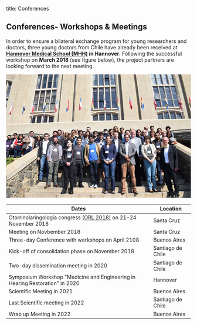 title: Conferences 

## Conferences- Workshops & Meetings 
In order to ensure a bilateral exchange program for young researchers and doctors, three young doctors from Chile have already been received at **[Hannover Medical School (MHH)](https://www.mh-hannover.de/) in Hannover**. Following the successful workshop on **March 2018** (see figure below), the project partners are looking forward to the next meeting.

![meetingphoto](ihearmeeting.png)



|Dates|Location|
|-----------|-------------|
|Otorrinolaringología congress [(ORL 2018)](http://www.orl2018.cl/) on 21-24 November 2018| Santa Cruz|
|Meeting on Novbember 2018| Santa Cruz |
|Three-day Conference with workshops on April 2108 | Buenos Aires|
|Kick-off of consolidation phase on November 2018 | Santiago de Chile|
|Two-day dissemination meeting in 2020 | Santiago de Chile|
|Symposium Workshop "Medicine and Engineering in Hearing Restoration" in 2020| Hannover|
|Scientific Meeting in 2021 | Buenos Aires|
|Last Scientific meeting in 2022  | Santiago de Chile|
|Wrap up Meeting in 2022| Buenos Aires|
